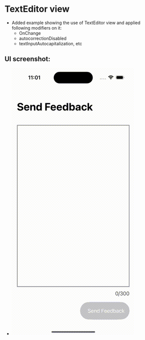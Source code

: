 # TextEditor view

- Added example showing the use of TextEditor view and applied following modifiers on it:
  - OnChange
  - autocorrectionDisabled
  - textInputAutocapitalization, etc


## UI screenshot:
- ![TextEditorViewExample](./TextEditorViewExample.gif)

